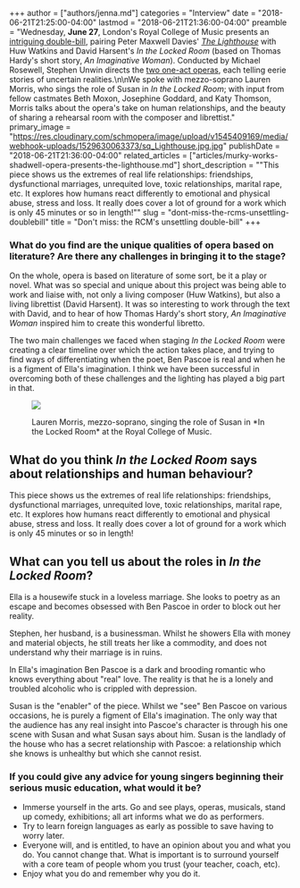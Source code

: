 +++
author = ["authors/jenna.md"]
categories = "Interview"
date = "2018-06-21T21:25:00-04:00"
lastmod = "2018-06-21T21:36:00-04:00"
preamble = "Wednesday, **June 27**, London's Royal College of Music presents an [intriguing double-bill](http://www.rcm.ac.uk/events/details/?id=1308763), pairing Peter Maxwell Davies' [*The Lighthouse*](/murky-works-shadwell-opera-presents-the-lighthouse/) with Huw Watkins and David Harsent's *In the Locked Room* (based on Thomas Hardy's short story, *An Imaginative Woman*). Conducted by Michael Rosewell, Stephen Unwin directs the [two one-act operas](http://www.rcm.ac.uk/events/details/?id=1308763), each telling eerie stories of uncertain realities.\n\nWe spoke with mezzo-soprano Lauren Morris, who sings the role of Susan in *In the Locked Room*; with input from fellow castmates Beth Moxon, Josephine Goddard, and Katy Thomson, Morris talks about the opera's take on human relationships, and the beauty of sharing a rehearsal room with the composer and librettist."
primary_image = "https://res.cloudinary.com/schmopera/image/upload/v1545409169/media/webhook-uploads/1529630063373/sq_Lighthouse.jpg.jpg"
publishDate = "2018-06-21T21:36:00-04:00"
related_articles = ["articles/murky-works-shadwell-opera-presents-the-lighthouse.md"]
short_description = "&quot;This piece shows us the extremes of real life relationships: friendships, dysfunctional marriages, unrequited love, toxic relationships, marital rape, etc. It explores how humans react differently to emotional and physical abuse, stress and loss. It really does cover a lot of ground for a work which is only 45 minutes or so in length!&quot;"
slug = "dont-miss-the-rcms-unsettling-doublebill"
title = "Don&#039;t miss: the RCM&#039;s unsettling double-bill"
+++

### What do you find are the unique qualities of opera based on literature? Are there any challenges in bringing it to the stage?

On the whole, opera is based on literature of some sort, be it a play or novel. What was so special and unique about this project was being able to work and liaise with, not only a living composer (Huw Watkins), but also a living librettist (David Harsent). It was so interesting to work through the text with David, and to hear of how Thomas Hardy's short story, *An Imaginative Woman* inspired him to create this wonderful libretto. 

The two main challenges we faced when staging *In the Locked Room* were creating a clear timeline over which the action takes place, and trying to find ways of differentiating when the poet, Ben Pascoe is real and when he is a figment of Ella's imagination. I think we have been successful in overcoming both of these challenges and the lighting has played a big part in that.

<figure data-type="image">

![](https://res.cloudinary.com/schmopera/image/upload/v1545409169/media/webhook-uploads/1529630116027/HEADSHOT.jpg.jpg)
<figcaption>Lauren Morris, mezzo-soprano, singing the role of Susan in *In the Locked Room* at the Royal College of Music.</figcaption>
</figure>

## What do you think *In the Locked Room* says about relationships and human behaviour?

This piece shows us the extremes of real life relationships: friendships, dysfunctional marriages, unrequited love, toxic relationships, marital rape, etc. It explores how humans react differently to emotional and physical abuse, stress and loss. It really does cover a lot of ground for a work which is only 45 minutes or so in length!
 
## What can you tell us about the roles in *In the Locked Room*?

Ella is a housewife stuck in a loveless marriage. She looks to poetry as an escape and becomes obsessed with Ben Pascoe in order to block out her reality. 

Stephen, her husband, is a businessman. Whilst he showers Ella with money and material objects, he still treats her like a commodity, and does not understand why their marriage is in ruins. 

In Ella's imagination Ben Pascoe is a dark and brooding romantic who knows everything about "real" love. The reality is that he is a lonely and troubled alcoholic who is crippled with depression.

Susan is the "enabler" of the piece. Whilst we "see" Ben Pascoe on various occasions, he is purely a figment of Ella's imagination. The only way that the audience has any real insight into Pascoe's character is through his one scene with Susan and what Susan says about him. Susan is the landlady of the house who has a secret relationship with Pascoe: a relationship which she knows is unhealthy but which she cannot resist. 

### If you could give any advice for young singers beginning their serious music education, what would it be?

<ul class="nospace">
<li>Immerse yourself in the arts. Go and see plays, operas, musicals, stand up comedy, exhibitions; all art informs what we do as performers. 
<li>Try to learn foreign languages as early as possible to save having to worry later.
<li>Everyone will, and is entitled, to have an opinion about you and what you do. You cannot change that. What is important is to surround yourself with a core team of people whom you trust (your teacher, coach, etc).
<li>Enjoy what you do and remember why you do it. 
</ul>
